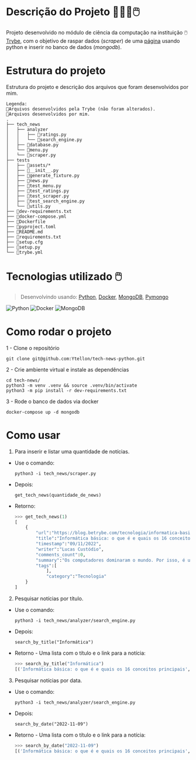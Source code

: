 # Descrição do Projeto 🧑🏻‍💻🖱️

Projeto desenvolvido no módulo de ciência da computação na instituição 🖱️[Trybe](https://www.betrybe.com/), com o objetivo de raspar dados (_scraper_) de uma [página](https://blog.betrybe.com/) usando python e inserir no banco de dados (_mongodb_).


# Estrutura do projeto

Estrutura do projeto e descrição dos arquivos que foram desenvolvidos por mim.

```
Legenda:
🔸Arquivos desenvolvidos pela Trybe (não foram alterados).
🔹Arquivos desenvolvidos por mim.
.
├── tech_news
│   ├── analyzer
│   │   ├── 🔹ratings.py
│   │   └── 🔹search_engine.py
│   ├── 🔸database.py
│   └── 🔹menu.py
│   └── 🔹scraper.py
├── tests
│   ├── 🔸assets/*
│   ├── 🔸__init__.py
│   ├── 🔸generate_fixture.py
│   ├── 🔸news.py
│   ├── 🔸test_menu.py
│   ├── 🔸test_ratings.py
│   ├── 🔸test_scraper.py
│   ├── 🔸test_search_engine.py
│   └── 🔸utils.py
├── 🔸dev-requirements.txt
├── 🔸docker-compose.yml
├── 🔸Dockerfile
├── 🔸pyproject.toml
├── 🔹README.md
├── 🔸requirements.txt
├── 🔸setup.cfg
├── 🔸setup.py
└── 🔸trybe.yml
```

# Tecnologias utilizado 🖱️
 
 > Desenvolvindo usando: [Python](https://www.python.org/), [Docker](https://www.docker.com/), [MongoDB](https://www.mongodb.com/pt-br), [Pymongo](https://pymongo.readthedocs.io/en/stable/)
 
 ![Python](https://img.shields.io/badge/python-3670A0?style=for-the-badge&logo=python&logoColor=ffdd54)
 ![Docker](https://img.shields.io/badge/docker-%230db7ed.svg?style=for-the-badge&logo=docker&logoColor=white)
 ![MongoDB](https://img.shields.io/badge/MongoDB-%234ea94b.svg?style=for-the-badge&logo=mongodb&logoColor=white)
 
  # Como rodar o projeto
 
1 - Clone o repositório
    
    git clone git@github.com:Ytellon/tech-news-python.git

2 - Crie ambiente virtual e instale as dependências

    cd tech-news/
    python3 -m venv .venv && source .venv/bin/activate
    python3 -m pip install -r dev-requirements.txt
    
3 - Rode o banco de dados via docker

    docker-compose up -d mongodb
    
# Como usar

1. Para inserir e listar uma quantidade de notícias.

-   Use o comando:
    ```
    python3 -i tech_news/scraper.py
    ```
-   Depois:
    ```
    get_tech_news(quantidade_de_news)
    ```
-   Retorno:
    ```python
    >>> get_tech_news(1)
    [
        {
            "url":"https://blog.betrybe.com/tecnologia/informatica-basica/",
            "title":"Informática básica: o que é e quais os 16 conceitos principais",
            "timestamp":"09/11/2022",
            "writer":"Lucas Custódio",
            "comments_count":0,
            "summary":"Os computadores dominaram o mundo. Por isso, é uma grande vantagem ter algum conhecimento em Informática básica, especialmente se você for da área de tecnologia.",
            "tags":[
                ],
                "category":"Tecnologia"
        }
    ]
    ```

2. Pesquisar notícias por título.

-   Use o comando:
    ```
    python3 -i tech_news/analyzer/search_engine.py
    ```
-   Depois:
    ```
    search_by_title("Informática")
    ```
-   Retorno - Uma lista com o título e o link para a notícia:
    ```python
    >>> search_by_title("Informática")
    [('Informática básica: o que é e quais os 16 conceitos principais', 'https://blog.betrybe.com/tecnologia/informatica-basica/')]
    ```

3. Pesquisar notícias por data.

-   Use o comando:
    ```
    python3 -i tech_news/analyzer/search_engine.py
    ```
-   Depois:
    ```
    search_by_date("2022-11-09")
    ```
-   Retorno - Uma lista com o título e o link para a notícia:
    ```python
    >>> search_by_date("2022-11-09")
    [('Informática básica: o que é e quais os 16 conceitos principais', 'https://blog.betrybe.com/tecnologia/informatica-basica/')]
    ```
